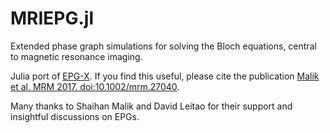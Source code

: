 MRIEPG.jl
=========

Extended phase graph simulations for solving the Bloch equations, central to magnetic resonance imaging.

Julia port of [EPG-X](https://github.com/mriphysics/EPG-X).
If you find this useful, please cite the publication [Malik et al, MRM 2017. doi:10.1002/mrm.27040](http://onlinelibrary.wiley.com/doi/10.1002/mrm.27040/full).

Many thanks to Shaihan Malik and David Leitao for their support and insightful discussions on EPGs.

